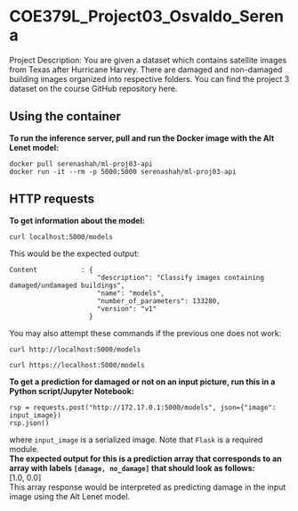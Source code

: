 # COE379L_Project03_Osvaldo_Serena
Project Description: You are given a dataset which contains satellite images from Texas after Hurricane Harvey. There are damaged and non-damaged building images organized into respective folders. You can find the project 3 dataset on the course GitHub repository here.

## Using the container
__To run the inference server, pull and run the Docker image with the Alt Lenet model:__  
```
docker pull serenashah/ml-proj03-api
docker run -it --rm -p 5000:5000 serenashah/ml-proj03-api
```

## HTTP requests
__To get information about the model:__ 
```
curl localhost:5000/models
```

This would be the expected output:
```
Content           : {
                      "description": "Classify images containing damaged/undamaged buildings",
                      "name": "models",
                      "number_of_parameters": 133280,
                      "version": "v1"
                    }
```

You may also attempt these commands if the previous one does not work:
```
curl http://localhost:5000/models
```
```
curl https://localhost:5000/models
```

__To get a prediction for damaged or not on an input picture, run this in a Python script/Jupyter Notebook:__ 
```
rsp = requests.post("http://172.17.0.1:5000/models", json={"image": input_image})
rsp.json()
```
where `input_image` is a serialized image. Note that `Flask` is a required module.  
__The expected output for this is a prediction array that corresponds to an array with labels `[damage, no_damage]` that should look as follows:__   
[1.0, 0.0]  
This array response would be interpreted as predicting damage in the input image using the Alt Lenet model.
